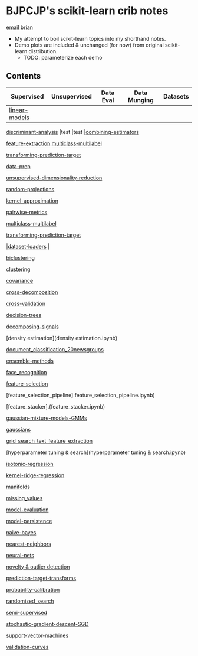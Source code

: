 # BJPCJP's scikit-learn crib notes

[email brian](mailto:bjpcjp@gmail.com)

* My attempt to boil scikit-learn topics into my shorthand notes.
* Demo plots are included & unchanged (for now) from original scikit-learn distribution.
   * TODO: parameterize each demo

## Contents
|Supervised|Unsupervised|Data Eval|Data Munging|Datasets|
|---|---|---|---|---|
|[linear-models](linear-models.ipynb)
[discriminant-analysis](discriminant-analysis.ipynb)
|test
|test
|[combining-estimators](combining-estimators.ipynb)

[feature-extraction](feature-extraction.ipynb)
[multiclass-multilabel](multiclass-multilabel.ipynb)

[transforming-prediction-target](transforming-prediction-target.ipynb)

[data-prep](data-prep.ipynb)

[unsupervised-dimensionality-reduction](unsupervised-dimensionality-reduction.ipynb)

[random-projections](random-projections.ipynb)

[kernel-approximation](kernel-approximation.ipynb)

[pairwise-metrics](pairwise-metrics.ipynb)

[multiclass-multilabel](multiclass-multilabel.ipynb)

[transforming-prediction-target](transforming-prediction-target.ipynb)

|[dataset-loaders](dataset-loaders.ipynb)
|


[biclustering](biclustering.ipynb)

[clustering](clustering.ipynb)

[covariance](covariance.ipynb)

[cross-decomposition](cross-decomposition.ipynb)

[cross-validation](cross-validation.ipynb)

[decision-trees](decision-trees.ipynb)

[decomposing-signals](decomposing-signals.ipynb)

[density estimation](density estimation.ipynb)

[document_classification_20newsgroups](document_classification_20newsgroups.ipynb)

[ensemble-methods](ensemble-methods.ipynb)

[face_recognition](face_recognition.ipynb)

[feature-selection](feature-selection.ipynb)

[feature_selection_pipeline].feature_selection_pipeline.ipynb)

[feature_stacker].(feature_stacker.ipynb)

[gaussian-mixture-models-GMMs](gaussian-mixture-models-GMMs.ipynb)

[gaussians](gaussians.ipynb)

[grid_search_text_feature_extraction](grid_search_text_feature_extraction.ipynb)

[hyperparameter tuning & search](hyperparameter tuning & search.ipynb)

[isotonic-regression](isotonic-regression.ipynb)

[kernel-ridge-regression](.ipynb)

[manifolds](manifolds.ipynb)

[missing_values](.ipynb)

[model-evaluation](model-evaluation.ipynb)

[model-persistence](model-persistence.ipynb)


[naive-bayes](naive-bayes.ipynb)

[nearest-neighbors](nearest-neighbors.ipynb)

[neural-nets](neural-nets.ipynb)

[novelty & outlier detection](.ipynb)

[prediction-target-transforms](prediction-target-transforms.ipynb)

[probability-calibration](probability-calibration.ipynb)

[randomized_search](randomized_search.ipynb)

[semi-supervised](semi-supervised.ipynb)

[stochastic-gradient-descent-SGD](stochastic-gradient-descent-SGD.ipynb)

[support-vector-machines](support-vector-machines.ipynb)

[validation-curves](validation-curves.ipynb)
